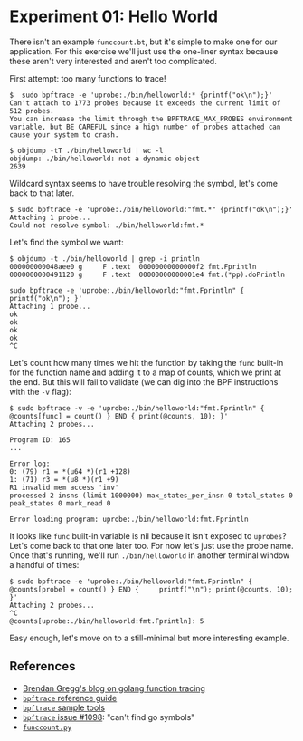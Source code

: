 # Experiment 01: Hello World

There isn't an example `funccount.bt`, but it's simple to make one for our application. For this exercise we'll just use the one-liner syntax because these aren't very interested and aren't too complicated.

First attempt: too many functions to trace!

```
$  sudo bpftrace -e 'uprobe:./bin/helloworld:* {printf("ok\n");}'
Can't attach to 1773 probes because it exceeds the current limit of 512 probes.
You can increase the limit through the BPFTRACE_MAX_PROBES environment variable, but BE CAREFUL since a high number of probes attached can cause your system to crash.

$ objdump -tT ./bin/helloworld | wc -l
objdump: ./bin/helloworld: not a dynamic object
2639
```

Wildcard syntax seems to have trouble resolving the symbol, let's come back to that later.

```
$ sudo bpftrace -e 'uprobe:./bin/helloworld:"fmt.*" {printf("ok\n");}'
Attaching 1 probe...
Could not resolve symbol: ./bin/helloworld:fmt.*
```

Let's find the symbol we want:

```
$ objdump -t ./bin/helloworld | grep -i println
000000000048aee0 g     F .text  00000000000000f2 fmt.Fprintln
0000000000491120 g     F .text  00000000000001e4 fmt.(*pp).doPrintln
```

```
sudo bpftrace -e 'uprobe:./bin/helloworld:"fmt.Fprintln" { printf("ok\n"); }'
Attaching 1 probe...
ok
ok
ok
ok
^C
```

Let's count how many times we hit the function by taking the `func` built-in for the function name and adding it to a map of counts, which we print at the end. But this will fail to validate (we can dig into the BPF instructions with the `-v` flag):

```
$ sudo bpftrace -v -e 'uprobe:./bin/helloworld:"fmt.Fprintln" { @counts[func] = count() } END { print(@counts, 10); }'
Attaching 2 probes...

Program ID: 165
...

Error log:
0: (79) r1 = *(u64 *)(r1 +128)
1: (71) r3 = *(u8 *)(r1 +9)
R1 invalid mem access 'inv'
processed 2 insns (limit 1000000) max_states_per_insn 0 total_states 0 peak_states 0 mark_read 0

Error loading program: uprobe:./bin/helloworld:fmt.Fprintln
```

It looks like `func` built-in variable is nil because it isn't exposed to `uprobes`? Let's come back to that one later too. For now let's just use the probe name. Once that's running, we'll run `./bin/helloworld` in another terminal window a handful of times:

```
$ sudo bpftrace -e 'uprobe:./bin/helloworld:"fmt.Fprintln" { @counts[probe] = count() } END {     printf("\n"); print(@counts, 10); }'
Attaching 2 probes...
^C
@counts[uprobe:./bin/helloworld:fmt.Fprintln]: 5
```

Easy enough, let's move on to a still-minimal but more interesting example.

## References

- [Brendan Gregg's blog on golang function tracing](http://www.brendangregg.com/blog/2017-01-31/golang-bcc-bpf-function-tracing.html)
- [`bpftrace` reference guide](https://github.com/iovisor/bpftrace/blob/master/docs/reference_guide.md)
- [`bpftrace` sample tools](https://github.com/iovisor/bpftrace/tree/master/tools)
- [`bpftrace` issue #1098](https://github.com/iovisor/bpftrace/issues/1098): "can't find go symbols"
- [`funccount.py`](https://github.com/iovisor/bcc/blob/master/tools/funccount.py)
